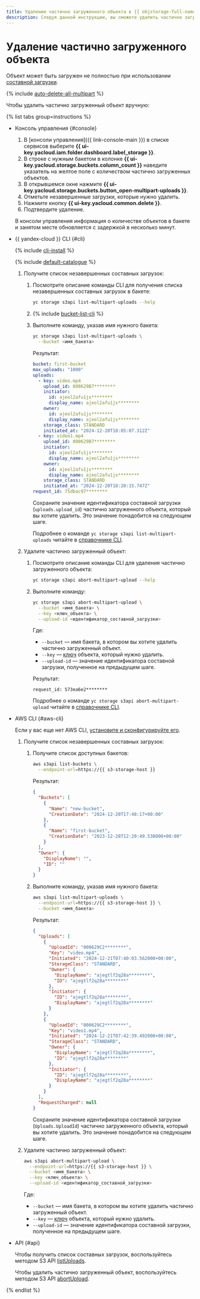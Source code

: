 ```yaml
---
title: Удаление частично загруженного объекта в {{ objstorage-full-name }}
description: Следуя данной инструкции, вы сможете удалить частично загруженный объект из бакета в {{ objstorage-name }}.
---
```


# Удаление частично загруженного объекта

Объект может быть загружен не полностью при использовании [составной загрузки](../../concepts/multipart.md).

{% include [auto-delete-all-multipart](../../../_includes/storage/auto-delete-all-multipart.md) %}

Чтобы удалить частично загруженный объект вручную:

{% list tabs group=instructions %}

- Консоль управления {#console}
  
  1. В [консоли управления]({{ link-console-main }}) в списке сервисов выберите **{{ ui-key.yacloud.iam.folder.dashboard.label_storage }}**.
  1. В строке с нужным бакетом в колонке **{{ ui-key.yacloud.storage.buckets.column_count }}** наведите указатель на желтое поле с количеством частично загруженных объектов.
  1. В открывшемся окне нажмите **{{ ui-key.yacloud.storage.buckets.button_open-multipart-uploads }}**.
  1. Отметьте незавершенные загрузки, которые нужно удалить.
  1. Нажмите кнопку **{{ ui-key.yacloud.common.delete }}**.
  1. Подтвердите удаление.

  В консоли управления информация о количестве объектов в бакете и занятом месте обновляется с задержкой в несколько минут.

- {{ yandex-cloud }} CLI {#cli}

  {% include [cli-install](../../../_includes/cli-install.md) %}

  {% include [default-catalogue](../../../_includes/default-catalogue.md) %}

  1. Получите список незавершенных составных загрузок:

      1. Посмотрите описание команды CLI для получения списка незавершенных составных загрузок в бакете:

          ```bash
          yc storage s3api list-multipart-uploads --help
          ```

      1. {% include [bucket-list-cli](../../../_includes/storage/bucket-list-cli.md) %}
      1. Выполните команду, указав имя нужного бакета:

          ```bash
          yc storage s3api list-multipart-uploads \
            --bucket <имя_бакета>
          ```

          Результат:

          ```yaml
          bucket: first-bucket
          max_uploads: "1000"
          uploads:
            - key: video.mp4
              upload_id: 000629B7********
              initiator:
                id: ajeol2afu1js********
                display_name: ajeol2afu1js********
              owner:
                id: ajeol2afu1js********
                display_name: ajeol2afu1js********
              storage_class: STANDARD
              initiated_at: "2024-12-20T18:05:07.312Z"
            - key: video1.mp4
              upload_id: 000629B7********
              initiator:
                id: ajeol2afu1js********
                display_name: ajeol2afu1js********
              owner:
                id: ajeol2afu1js********
                display_name: ajeol2afu1js********
              storage_class: STANDARD
              initiated_at: "2024-12-20T18:20:15.747Z"
          request_id: 75dbac97********
          ```

          Сохраните значение идентификатора составной загрузки (`uploads.upload_id`) частично загруженного объекта, который вы хотите удалить. Это значение понадобится на следующем шаге.

          Подробнее о команде `yc storage s3api list-multipart-uploads` читайте в [справочнике CLI](../../../cli/cli-ref/storage/cli-ref/s3api/list-multipart-uploads.md).

  1. Удалите частично загруженный объект:

      1. Посмотрите описание команды CLI для удаления частично загруженного объекта:

          ```bash
          yc storage s3api abort-multipart-upload --help
          ```
      1. Выполните команду:

          ```bash
          yc storage s3api abort-multipart-upload \
            --bucket <имя_бакета> \
            --key <ключ_объекта> \
            --upload-id <идентификатор_составной_загрузки>
          ```

          Где:

          * `--bucket` — имя бакета, в котором вы хотите удалить частично загруженный объект.
          * `--key` — [ключ](../../concepts/object.md#key) объекта, который нужно удалить.
          * `--upload-id` — значение идентификатора составной загрузки, полученное на предыдущем шаге.

          Результат:

          ```text
          request_id: 573ea6e2********
          ```

          Подробнее о команде `yc storage s3api abort-multipart-upload` читайте в [справочнике CLI](../../../cli/cli-ref/storage/cli-ref/s3api/abort-multipart-upload.md).

- AWS CLI {#aws-cli}

  Если у вас еще нет AWS CLI, [установите и сконфигурируйте его](../../tools/aws-cli.md).

  1. Получите список незавершенных составных загрузок:

      1. Получите список доступных бакетов:

          ```bash
          aws s3api list-buckets \
            --endpoint-url=https://{{ s3-storage-host }} 
          ```

          Результат:

          ```json
          {
            "Buckets": [
              {
                "Name": "new-bucket",
                "CreationDate": "2024-12-20T17:48:17+00:00"
              },
              {
                "Name": "first-bucket",
                "CreationDate": "2023-12-28T12:20:49.538000+00:00"
              }
            ],
            "Owner": {
              "DisplayName": "",
              "ID": ""
            }
          }
          ```

      1. Выполните команду, указав имя нужного бакета:

          ```bash
          aws s3api list-multipart-uploads \
            --endpoint-url=https://{{ s3-storage-host }} \
            --bucket <имя_бакета>
          ```

          Результат:

          ```json
          {
            "Uploads": [
              {
                "UploadId": "000629C2********",
                "Key": "video.mp4",
                "Initiated": "2024-12-21T07:40:03.562000+00:00",
                "StorageClass": "STANDARD",
                "Owner": {
                  "DisplayName": "ajegtlf2q28a********",
                  "ID": "ajegtlf2q28a********"
                },
                "Initiator": {
                  "ID": "ajegtlf2q28a********",
                  "DisplayName": "ajegtlf2q28a********"
                }
              },
              {
                "UploadId": "000629C2********",
                "Key": "video1.mp4",
                "Initiated": "2024-12-21T07:42:39.492000+00:00",
                "StorageClass": "STANDARD",
                "Owner": {
                  "DisplayName": "ajegtlf2q28a********",
                  "ID": "ajegtlf2q28a********"
                },
                "Initiator": {
                  "ID": "ajegtlf2q28a********",
                  "DisplayName": "ajegtlf2q28a********"
                }
              }
            ],
            "RequestCharged": null
          }
          ```

          Сохраните значение идентификатора составной загрузки (`Uploads.UploadId`) частично загруженного объекта, который вы хотите удалить. Это значение понадобится на следующем шаге.

  1. Удалите частично загруженный объект:

      ```bash
      aws s3api abort-multipart-upload \
        --endpoint-url=https://{{ s3-storage-host }} \
        --bucket <имя_бакета> \
        --key <ключ_объекта> \
        --upload-id <идентификатор_составной_загрузки>
      ```

      Где:

      * `--bucket` — имя бакета, в котором вы хотите удалить частично загруженный объект.
      * `--key` — [ключ](../../concepts/object.md#key) объекта, который нужно удалить.
      * `--upload-id` — значение идентификатора составной загрузки, полученное на предыдущем шаге.

- API {#api}

  Чтобы получить список составных загрузок, воспользуйтесь методом S3 API [listUploads](../../s3/api-ref/multipart/listuploads.md).

  Чтобы удалить частично загруженный объект, воспользуйтесь методом S3 API [abortUpload](../../s3/api-ref/multipart/abortupload.md).

{% endlist %}

